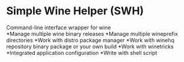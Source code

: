 # Simple Wine Helper (SWH)
 Command-line interface wrapper for wine   
*Manage multiple wine binary releases
*Manage multiple wineprefix directories
*Work with distro package manager
*Work with winehq repository binary package or your own build
*Work with winetricks
*Integrated application configuration
*Write with shell script
